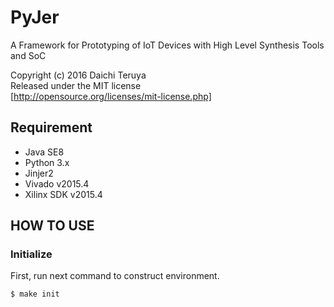 PyJer
=====

A Framework for Prototyping of IoT Devices
with High Level Synthesis Tools and SoC  

Copyright (c) 2016 Daichi Teruya  
Released under the MIT license  
[http://opensource.org/licenses/mit-license.php]

## Requirement
 * Java SE8
 * Python 3.x
 * Jinjer2
 * Vivado v2015.4
 * Xilinx SDK v2015.4

## HOW TO USE
### Initialize
First, run next command to construct environment.
``` bash
$ make init
```

